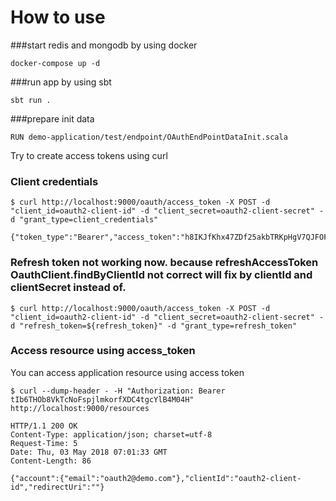 # How to use


 ###start redis and mongodb by using docker
    
    docker-compose up -d
 
 ###run app by using sbt
    
    sbt run .
    
###prepare init data

```
RUN demo-application/test/endpoint/OAuthEndPointDataInit.scala
```
 
Try to create access tokens using curl

### Client credentials

```
$ curl http://localhost:9000/oauth/access_token -X POST -d "client_id=oauth2-client-id" -d "client_secret=oauth2-client-secret" -d "grant_type=client_credentials"
```
   
```
{"token_type":"Bearer","access_token":"h8IKJfKhx47ZDf25akbTRKpHgV7QJFOFEpQcJqsv","expires_in":3600,"refresh_token":"g8OBI0IMXKleE99R9JxWg3JGanq7uPGzuDQ9Chnt"}
```

### Refresh token not working now. because refreshAccessToken OauthClient.findByClientId not correct will fix by clientId and clientSecret instead of. 

```
$ curl http://localhost:9000/oauth/access_token -X POST -d "client_id=oauth2-client-id" -d "client_secret=oauth2-client-secret" -d "refresh_token=${refresh_token}" -d "grant_type=refresh_token"
```
### Access resource using access_token

You can access application resource using access token

```
$ curl --dump-header - -H "Authorization: Bearer tIb6THOb8VkTcNoFspjlmkorfXDC4tgcYlB4M04H" http://localhost:9000/resources

HTTP/1.1 200 OK
Content-Type: application/json; charset=utf-8
Request-Time: 5
Date: Thu, 03 May 2018 07:01:33 GMT
Content-Length: 86

{"account":{"email":"oauth2@demo.com"},"clientId":"oauth2-client-id","redirectUri":""}
```